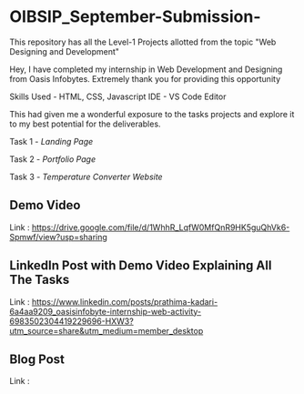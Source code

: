 # OIBSIP_September-Submission-

This repository has all the Level-1 Projects allotted from the topic "Web Designing and Development"

Hey, I have completed my internship in Web Development and Designing from Oasis Infobytes. Extremely thank you for providing this opportunity

Skills Used - HTML, CSS, Javascript
IDE - VS Code Editor 

This had given me a wonderful exposure to the tasks projects and explore it to my best potential for the deliverables.

Task 1 - *Landing Page*

Task 2 - *Portfolio Page*

Task 3 - *Temperature Converter Website*

## Demo Video

Link : https://drive.google.com/file/d/1WhhR_LqfW0MfQnR9HK5guQhVk6-Spmwf/view?usp=sharing

## LinkedIn Post with Demo Video Explaining All The Tasks

Link : https://www.linkedin.com/posts/prathima-kadari-6a4aa9209_oasisinfobyte-internship-web-activity-6983502304419229696-HXW3?utm_source=share&utm_medium=member_desktop

## Blog Post 

Link : 
